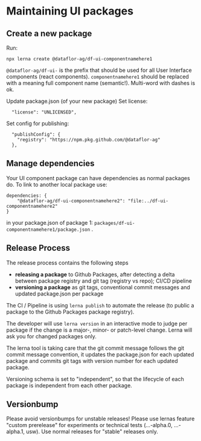 # Maintaining UI packages

## Create a new package
Run:
```
npx lerna create @dataflor-ag/df-ui-componentnamehere1
```
`@dataflor-ag/df-ui-` is the prefix that should be used for  all User Interface components (react components).
`componentnamehere1` should be replaced with a meaning full component name (semantic!). Multi-word with dashes is ok.

Update package.json (of your new package)
Set license:
```
  "license": "UNLICENSED",
```

Set config for publishing:
```
  "publishConfig": {
    "registry": "https://npm.pkg.github.com/@dataflor-ag"
  },
```

## Manage dependencies
Your UI component package can have dependencies as normal packages do. To link to another local package use: 

```
dependencies: {
    "@dataflor-ag/df-ui-componentnamehere2": "file:../df-ui-componentnamehere2"
}
```

in your package.json of package 1: 
`packages/df-ui-componentnamehere1/package.json` .

## Release Process

The release process contains the following steps 

- **releasing a package** to Github Packages, after detecting a delta between package registry and git tag (registry vs repo); CI/CD pipeline
- **versioning a package** as git tags, conventional commit messages and updated package.json per package

The CI / Pipeline is using `lerna publish` to automate the release (to public a package to the Github Packages package registry).

The developer will use `lerna version` in an interactive mode to judge per package if the change is a major-, minor- or patch-level change. Lerna will ask you for changed packages only.

The lerna tool is taking care that the git commit message follows the git commit message convention, it updates the package.json for each updated package and commits git tags with version number for each updated package. 

Versioning schema is set to "independent", so that the lifecycle of each package is independent from each other package.

## Versionbump

Please avoid versionbumps for unstable releases! Please use lernas feature "custom prerelease" for experiments or technical tests (...-alpha.0, ...-alpha.1, usw). Use normal releases for "stable" releases only.

